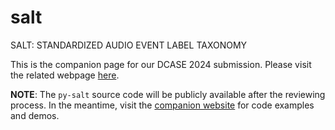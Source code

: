 # salt

SALT: STANDARDIZED AUDIO EVENT LABEL TAXONOMY

This is the companion page for our DCASE 2024 submission. Please visit the related webpage [here](https://tpt-adasp.github.io/salt/).

**NOTE**: The `py-salt` source code will be publicly available after the reviewing process. In the meantime, visit the [companion website](index.html) for code examples and demos.